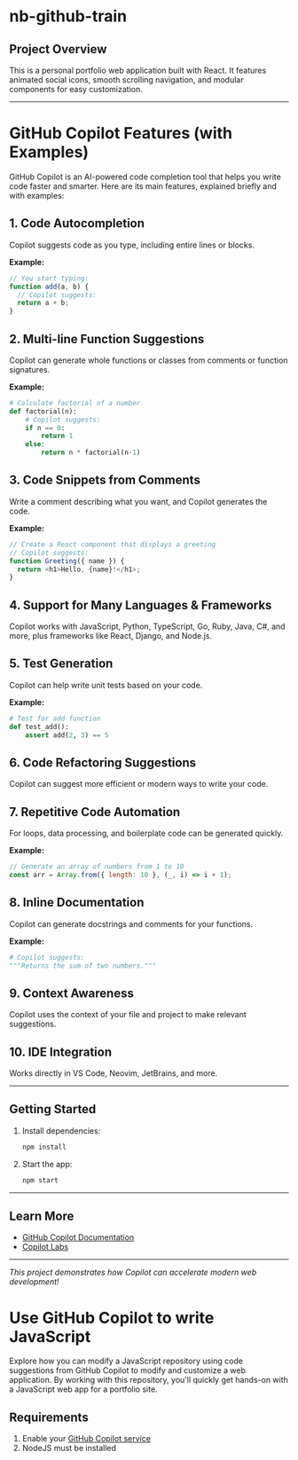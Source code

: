 # nb-github-train

## Project Overview
This is a personal portfolio web application built with React. It features animated social icons, smooth scrolling navigation, and modular components for easy customization.

---

# GitHub Copilot Features (with Examples)

GitHub Copilot is an AI-powered code completion tool that helps you write code faster and smarter. Here are its main features, explained briefly and with examples:

## 1. Code Autocompletion
Copilot suggests code as you type, including entire lines or blocks.

**Example:**
```javascript
// You start typing:
function add(a, b) {
  // Copilot suggests:
  return a + b;
}
```

## 2. Multi-line Function Suggestions
Copilot can generate whole functions or classes from comments or function signatures.

**Example:**
```python
# Calculate factorial of a number
def factorial(n):
    # Copilot suggests:
    if n == 0:
        return 1
    else:
        return n * factorial(n-1)
```

## 3. Code Snippets from Comments
Write a comment describing what you want, and Copilot generates the code.

**Example:**
```javascript
// Create a React component that displays a greeting
// Copilot suggests:
function Greeting({ name }) {
  return <h1>Hello, {name}!</h1>;
}
```

## 4. Support for Many Languages & Frameworks
Copilot works with JavaScript, Python, TypeScript, Go, Ruby, Java, C#, and more, plus frameworks like React, Django, and Node.js.

## 5. Test Generation
Copilot can help write unit tests based on your code.

**Example:**
```python
# Test for add function
def test_add():
    assert add(2, 3) == 5
```

## 6. Code Refactoring Suggestions
Copilot can suggest more efficient or modern ways to write your code.

## 7. Repetitive Code Automation
For loops, data processing, and boilerplate code can be generated quickly.

**Example:**
```javascript
// Generate an array of numbers from 1 to 10
const arr = Array.from({ length: 10 }, (_, i) => i + 1);
```

## 8. Inline Documentation
Copilot can generate docstrings and comments for your functions.

**Example:**
```python
# Copilot suggests:
"""Returns the sum of two numbers."""
```

## 9. Context Awareness
Copilot uses the context of your file and project to make relevant suggestions.

## 10. IDE Integration
Works directly in VS Code, Neovim, JetBrains, and more.

---

## Getting Started
1. Install dependencies:
   ```sh
   npm install
   ```
2. Start the app:
   ```sh
   npm start
   ```

---

## Learn More
- [GitHub Copilot Documentation](https://docs.github.com/en/copilot)
- [Copilot Labs](https://githubnext.com/projects/copilot-labs/)

---

*This project demonstrates how Copilot can accelerate modern web development!*

# Use GitHub Copilot to write JavaScript

Explore how you can modify a JavaScript repository using code suggestions from GitHub Copilot to modify and customize a web application. By working with this repository, you'll quickly get hands-on with a JavaScript web app for a portfolio site.

## Requirements

1. Enable your [GitHub Copilot service](https://github.com/github-copilot/signup)
1. NodeJS must be installed

